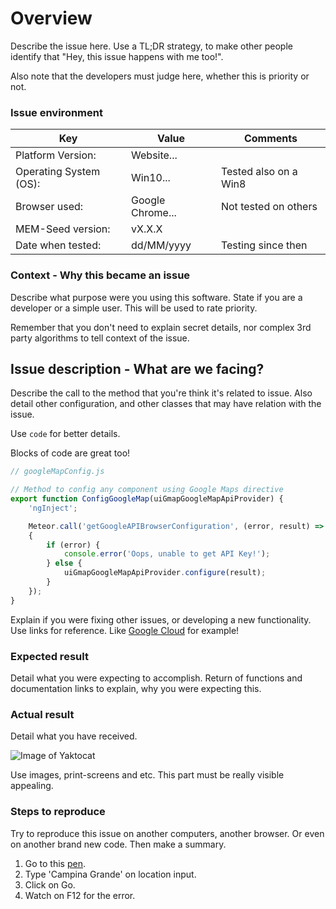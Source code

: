 [//]: # (#############################################################)
[//]: # ( WARNING! This is an comment. If you need, use it.           )
[//]: # ( -| READ this below, BEFORE saving the new issue.            )
[//]: # (  V                                                          )

[//]: # ( Checklist:                                                  )
[//]: # (   - Test the issue always with the latest version           )
[//]: # ( of this software available, on the master branch.           )
[//]: # (   - Read the documentation on README.md & wiki.             )
[//]: # (   - Check the FAQ                                           )
[//]: # (   - Search for duplicated issues                            )

[//]: # ( Title:                                                      )
[//]: # (   - Create unique title                                     )
[//]: # (   - Use keywords that you would use to search it.           )
[//]: # (   - Use light description, but to call attention.           )

[//]: # ( QUICK NOTE: 72 characters on each line, is love s2.         )

# Overview

Describe the issue here. Use a TL;DR strategy, to make other
people identify that "Hey, this issue happens with me too!".

Also note that the developers must judge here, whether this
is priority or not.

### Issue environment

| Key                    | Value            | Comments                         |
| ---------------------- | ---------------- | ----------------------- |
| Platform Version:      | Website...       |                         |
| Operating System (OS): | Win10...         | Tested also on a Win8   |
| Browser used:          | Google Chrome... | Not tested on others    |
| MEM-Seed version:      | vX.X.X           |                         |
| Date when tested:      | dd/MM/yyyy       | Testing since then      |

[//]: # ( This section it's optional                                  )
### Context - Why this became an issue

Describe what purpose were you using this software. State if you are a
developer or a simple user. This will be used to rate priority.

Remember that you don't need to explain secret details, nor complex 3rd
party algorithms to tell context of the issue.

## Issue description - What are we facing?

Describe the call to the method that you're think it's related to
issue. Also detail other configuration, and other classes that may have
relation with the issue.

Use `code` for better details.

Blocks of code are great too!
```javascript
// googleMapConfig.js

// Method to config any component using Google Maps directive
export function ConfigGoogleMap(uiGmapGoogleMapApiProvider) {
    'ngInject';

    Meteor.call('getGoogleAPIBrowserConfiguration', (error, result) =>
    {
        if (error) {
            console.error('Oops, unable to get API Key!');
        } else {
            uiGmapGoogleMapApiProvider.configure(result);
        }
    });
}
```

Explain if you were fixing other issues, or developing a new
functionality. Use links for reference. Like
[Google Cloud](https://cloud.google.com/) for example!

### Expected result

Detail what you were expecting to accomplish. Return of functions and
documentation links to explain, why you were expecting this.

### Actual result

Detail what you have received.

![Image of Yaktocat](https://octodex.github.com/images/yaktocat.png)

Use images, print-screens and etc. This part must be really visible
appealing.

[//]: # ( This section it's optional if you can't really reproduce.   )
### Steps to reproduce

Try to reproduce this issue on another computers, another browser. Or
even on another brand new code. Then make a summary.

  1. Go to this [pen](http://codepen.io/jaguilera/pen/MYpQVB).
  2. Type 'Campina Grande' on location input.
  3. Click on Go.
  4. Watch on F12 for the error.

